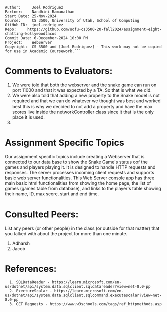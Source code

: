 ﻿```
Author:     Joel Rodriguez
Partner:    Nandhini Ramanathan
Start Date: 25-Nov-2024
Course:     CS 3500, University of Utah, School of Computing
GitHub ID:  joel-rodriguez
Repo:     https://github.com/uofu-cs3500-20-fall2024/assignment-eight-chatting-kollywoodtacos
Commit Date: 6-December-2024 10:00 PM
Project:    WebServer
Copyright:  CS 3500 and [Joel Rodriguez] - This work may not be copied for use in Academic Coursework.```
```

# Comments to Evaluators:
1. We were told that both the webserver and the snake game can run on port 11000 and that it was expected by a TA. So that is what we did.
2. We were also told that adding a new property to the Snake model is not required and that we can do whatever we thought was best and worked best 
   this is why we decided to not add a property and have the max scores live inside the networkController class since it that is the only place it is used.
3. 

# Assignment Specific Topics
Our assignment specific topics include creating a Webserver that is connected to our data base to show the Snake Game's status oof the 
games and players playing it. It is designed to handle HTTP requests and responses. The server processes incoming client requests and 
supports basic web server functionalities. This Web Server console app has three main basic html functionalities from showing
the home page, the list of games (games table from database), and links to the player's table showing their name, ID, max score, start and 
end time.

# Consulted Peers:
List any peers (or other people) in the class (or outside for that matter) that you talked with about the project for more than one minute.

1. Adharsh
2. Jacob

# References:
      1. SQLDataReader - https://learn.microsoft.com/en-us/dotnet/api/system.data.sqlclient.sqldatareader?view=net-8.0-pp
      2. ExectureScalar - https://learn.microsoft.com/en-us/dotnet/api/system.data.sqlclient.sqlcommand.executescalar?view=net-8.0-pp
      3. GET Requests - https://www.w3schools.com/tags/ref_httpmethods.asp
